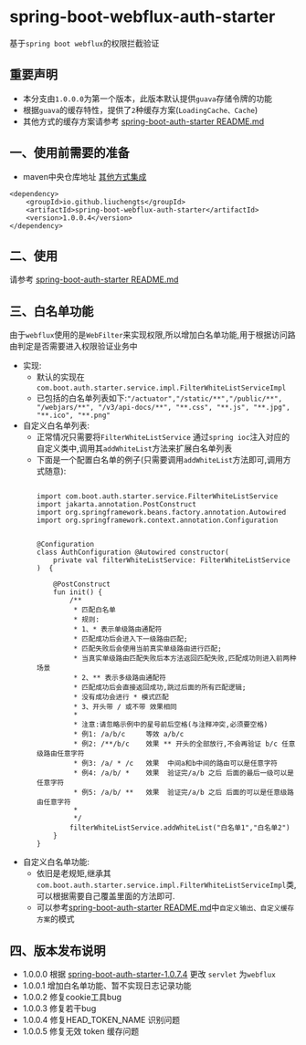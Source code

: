# spring-boot-webflux-auth-starter

基于`spring boot webflux`的权限拦截验证

## 重要声明

* 本分支由`1.0.0.0`为第一个版本，此版本默认提供`guava`存储令牌的功能
* 根据`guava`的缓存特性，提供了`2`种缓存方案(`LoadingCache、Cache`)
* 其他方式的缓存方案请参考   [spring-boot-auth-starter README.md](https://github.com/liuchengts/spring-boot-auth-starter/blob/master/README.md)
## 一、使用前需要的准备

* maven中央仓库地址 [其他方式集成](https://search.maven.org/artifact/io.github.liuchengts/spring-boot-webflux-auth-starter)

```
<dependency>
    <groupId>io.github.liuchengts</groupId>
    <artifactId>spring-boot-webflux-auth-starter</artifactId>
    <version>1.0.0.4</version>
</dependency>
```
## 二、使用
请参考 [spring-boot-auth-starter README.md](https://github.com/liuchengts/spring-boot-auth-starter/blob/master/README.md)

## 三、白名单功能
由于`webflux`使用的是`WebFilter`来实现权限,所以增加白名单功能,用于根据访问路由判定是否需要进入权限验证业务中
- 实现:
  - 默认的实现在 `com.boot.auth.starter.service.impl.FilterWhiteListServiceImpl`
  - 已包括的白名单列表如下:`"/actuator","/static/**","/public/**", "/webjars/**", "/v3/api-docs/**", "**.css", "**.js", "**.jpg", "**.ico", "**.png"`
- 自定义白名单列表:
  - 正常情况只需要将`FilterWhiteListService` 通过`spring ioc`注入对应的自定义类中,调用其`addWhiteList`方法来扩展白名单列表
  - 下面是一个配置白名单的例子(只需要调用`addWhiteList`方法即可,调用方式随意):
    ```
    
    import com.boot.auth.starter.service.FilterWhiteListService
    import jakarta.annotation.PostConstruct
    import org.springframework.beans.factory.annotation.Autowired
    import org.springframework.context.annotation.Configuration
    
    
    @Configuration
    class AuthConfiguration @Autowired constructor(
        private val filterWhiteListService: FilterWhiteListService
    )  {
    
        @PostConstruct
        fun init() {
            /**
             * 匹配白名单
             * 规则:
             * 1、* 表示单级路由通配符
             * 匹配成功后会进入下一级路由匹配;
             * 匹配失败后会使用当前真实单级路由进行匹配;
             * 当真实单级路由匹配失败后本方法返回匹配失败,匹配成功则进入前两种场景
             * 2、** 表示多级路由通配符
             * 匹配成功后会直接返回成功,跳过后面的所有匹配逻辑;
             * 没有成功会进行 * 模式匹配
             * 3、开头带 / 或不带 效果相同
             *
             * 注意:请忽略示例中的星号前后空格(与注释冲突,必须要空格)
             * 例1: /a/b/c     等效 a/b/c
             * 例2: /**/b/c    效果 ** 开头的全部放行,不会再验证 b/c 任意级路由任意字符
             * 例3: /a/ * /c   效果  中间a和b中间的路由可以是任意字符
             * 例4: /a/b/ *    效果  验证完/a/b 之后 后面的最后一级可以是任意字符
             * 例5: /a/b/ **   效果  验证完/a/b 之后 后面的可以是任意级路由任意字符
             *
             */
            filterWhiteListService.addWhiteList("白名单1","白名单2")
        }
    }
    
    ```
- 自定义白名单功能:
  - 依旧是老规矩,继承其`com.boot.auth.starter.service.impl.FilterWhiteListServiceImpl`类,可以根据需要自己覆盖里面的方法即可.
  - 可以参考[spring-boot-auth-starter README.md](https://github.com/liuchengts/spring-boot-auth-starter/blob/master/README.md)中`自定义输出、自定义缓存方案`的模式
## 四、版本发布说明

* 1.0.0.0 根据 [spring-boot-auth-starter-1.0.7.4](https://github.com/liuchengts/spring-boot-auth-starter) 更改 `servlet` 为`webflux`
* 1.0.0.1 增加白名单功能、暂不实现日志记录功能
* 1.0.0.2 修复cookie工具bug
* 1.0.0.3 修复若干bug
* 1.0.0.4 修复HEAD_TOKEN_NAME 识别问题
* 1.0.0.5 修复无效 token 缓存问题
